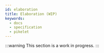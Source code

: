 ```yaml
---
id: elaboration
title: Elaboration (WIP)
keywords:
  - docs
  - specification
  - pikelet
---
```


:::warning
This section is a work in progress.
:::
